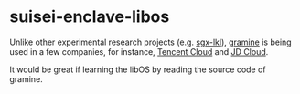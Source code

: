 # suisei-enclave-libos

Unlike other experimental research projects (e.g. [sgx-lkl](https://github.com/lsds/sgx-lkl)), [gramine](https://github.com/gramineproject/gramine) is being used in a few companies, for instance, [Tencent Cloud](https://www.tencentcloud.com/) and [JD Cloud](https://www.jdcloud.com/en/). 

It would be great if learning the libOS by reading the source code of gramine. 

